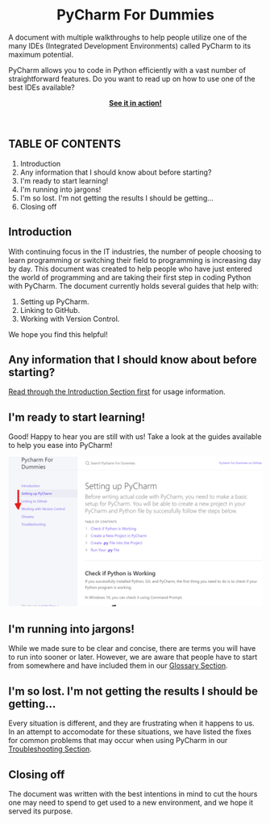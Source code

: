 <p align="center">
    <h1 align="center">PyCharm For Dummies</h1>
    <p>A document with multiple walkthroughs to help people utilize one of the many IDEs (Integrated Development Environments) called PyCharm to its maximum potential.</p>
    <p>PyCharm allows you to code in Python efficiently with a vast number of straightforward features. Do you want to read up on how to use one of the best IDEs available?</p>
    <p align="center"><strong><a href="https://sis00337.github.io/Pycharm-For-Dummies/">See it in action!</a></strong></p>
    <br>
</p>

## TABLE OF CONTENTS
1. Introduction
2. Any information that I should know about before starting?
3. I'm ready to start learning!
4. I'm running into jargons!
5. I'm so lost. I'm not getting the results I should be getting...
6. Closing off

## Introduction

With continuing focus in the IT industries, the number of people choosing to learn programming or switching their field to programming is increasing day by day. This document was created to help people who have just entered the world of programming and are taking their first step in coding Python with PyCharm. The document currently holds several guides that help with:

1. Setting up PyCharm.
2. Linking to GitHub.
3. Working with Version Control.

We hope you find this helpful!

## Any information that I should know about before starting?

[Read through the Introduction Section first](https://sis00337.github.io/Pycharm-For-Dummies/) for usage information.


## I'm ready to start learning!

Good! Happy to hear you are still with us! Take a look at the guides available to help you ease into PyCharm!

![read_guides](https://github.com/sis00337/Pycharm-For-Dummies/blob/gh-pages/assets/images/take_a_look_at_our_guides.png?raw=true "Our guides!")

## I'm running into jargons!

While we made sure to be clear and concise, there are terms you will have to run into sooner or later. However, we are aware that people have to start from somewhere and have included them in our [Glossary Section](https://sis00337.github.io/Pycharm-For-Dummies/docs/search/).


## I'm so lost. I'm not getting the results I should be getting...

Every situation is different, and they are frustrating when it happens to us. In an attempt to accomodate for these situations, we have listed the fixes for common problems that may occur when using PyCharm in our [Troubleshooting Section](https://sis00337.github.io/Pycharm-For-Dummies/docs/index-test/).


## Closing off

The document was written with the best intentions in mind to cut the hours one may need to spend to get used to a new environment, and we hope it served its purpose.

